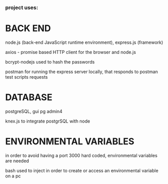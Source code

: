 ### project uses:


# BACK END

node.js (back-end JavaScript runtime environment),
express.js (framework)

axios - promise based HTTP client for the browser and node.js

bcrypt-nodejs used to hash the passwords

postman for running the express server locally, that responds to postman test scripts requests


# DATABASE

postgreSQL, gui pg admin4 

knex.js to integrate postgrSQL with node

# ENVIRONMENTAL VARIABLES 

in order  to avoid having a port 3000 hard coded, environmental variables are needed 

bash used to inject in order to create or access an environmental variable on a pc 
